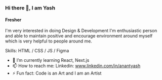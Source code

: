 ### Hi there 👋, I am Yash
#### Fresher
I'm very interested in doing Design & Development
I'm enthusiastic person and able to maintain positive and encourage environment around myself which is very helpful to people around me.

Skills:  HTML / CSS / JS / Figma

- 🌱 I’m currently learning React, Next.js  
- 📫 How to reach me: Linkedin: www.linkedin.com/in/anantyash 
- ⚡ Fun fact: Code is an Art and I am an Artist 




